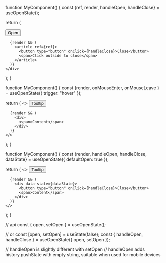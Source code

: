 function MyComponent() {
  const {ref, render, handleOpen, handleClose} = useOpenState();

  return (
    <div>
      <button type="button" onClick={handleOpen}>Open</button>

      {render && (
        <article ref={ref}>
          <button type="button" onClick={handleClose}>Close</button>
          <span>Click outside to close</span>
        </article>
      )}
    </div>
  );
}

function MyComponent() {
  const {render, onMouseEnter, onMouseLeave } = useOpenState({ trigger: "hover" });

  return (
    <>
      <button
        type="button"
        onMouseEnter={onMouseEnter}
        onMouseLeave={onMouseLeave}
      >
        Tooltip
      </button>

      {render && (
        <div>
          <span>Content</span>
        </div>
      )}
    </>
  );
}

function MyComponent() {
  const {render, handleOpen, handleClose, dataState} = useOpenState({ defaultOpen: true });

  return (
    <>
      <button
        type="button"
        data-state={dataState}
        onClick={handleOpen}
      >
        Tooltip
      </button>

      {render && (
        <div data-state={dataState}>
          <button type="button" onClick={handleClose}>Close</button>
          <span>Content</span>
        </div>
      )}
    </>
  );
}

// api
const { open, setOpen } = useOpenState();

// or
const [open, setOpen] = useState(false);
const { handleOpen, handleClose } = useOpenState({ open, setOpen });

// handleOpen is slightly different with setOpen
// handleOpen adds history.pushState with empty string, suitable when used for mobile devices